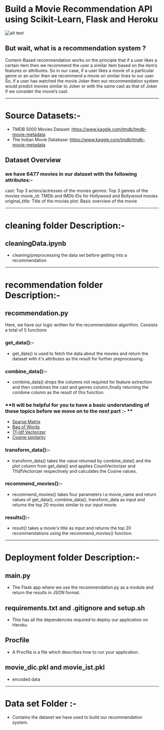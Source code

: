 # Build a Movie Recommendation API using Scikit-Learn, Flask and Heroku

![alt text](https://cdn.vox-cdn.com/thumbor/WhBtiSXd3B_c9zlrjW08KU-7_OU=/0x0:2300x1499/1200x800/filters:focal(966x566:1334x934)/cdn.vox-cdn.com/uploads/chorus_image/image/57988089/Movies_end_of_year_2017.0.jpg)

## But wait, what is a recommendation system ?
Content-Based recommendation works on the principle that if a user likes a certain item then we recommend the user a similar item based on the item’s features or attributes. So in our case, if a user likes a movie of a particular genre or an actor then we recommend a movie on similar lines to our user. So, if a user has watched the movie Joker then our recommendation system would predict movies similar to Joker or with the same cast as that of Joker if we consider the movie’s cast.

<hr>

# Source Datasets:- 
- TMDB 5000 Movies Dataset: https://www.kaggle.com/tmdb/tmdb-movie-metadata
- The Indian Movie Database: https://www.kaggle.com/tmdb/tmdb-movie-metadata
## Dataset Overview
### we have 6477 movies in our dataset with the following attributes:-

cast: Top 3 actors/actresses of the movies
genres: Top 3 genres of the movies
movie_id: TMDb and IMDb IDs for Hollywood and Bollywood movies
original_title: Title of the movies
plot: Basic overview of the movie

<hr>

# cleaning folder Description:-
## cleaningData.ipynb 
- cleaning/preprocessing the data set before getting into a recommendation

<hr>

# recommendation folder Description:- 
## recommendation.py
Here, we have our logic written for the recommendation algorithm. Consists a total of 5 functions

### get_data():-
- get_data() is used to fetch the data about the movies and return the dataset with it's attributes as the result for further preprocessing.

### combine_data():-
- combine_data() drops the columns not required for feature extraction and then combines the cast and genres column,finally returning the combine column as the result of this function.

### **It will be helpful for you to have a basic understanding of these topics before we move on to the next part :- **
- [Sparse Matrix](https://towardsdatascience.com/handling-sparse-matrix-concept-behind-compressed-sparse-row-csr-matrix-4fe6abe58a7a)
- [Bag of Words](https://docs.google.com/document/d/1QDDOoU0zo-uf9hGXHcOdNWiG7sq-pUPk0vAWLFeVi84/edit)
- [Tf-Idf Vectorizer](https://docs.google.com/document/d/1afbxNmhKSQrLCAHHjmjr7_Wqin31gj_xbkhIBvBDFlg/edit#)
- [Cosine similarity](https://www.machinelearningplus.com/nlp/cosine-similarity/#5softcosinesimilarity)

### transform_data():-
- transform_data() takes the value returned by combine_data() and the plot column from get_data() and applies CountVectorizer and TfidfVectorizer respectively and calculates the Cosine values.

### recommend_movies():-
- recommend_movies() takes four parameters i.e movie_name and return values of get_data(), combine_data(), transform_data as input and returns the top 20 movies similar to our input movie.

### results():-
- result() takes a movie's title as input and returns the top 20 recommendations using the recommend_movies() function.

<hr>

# Deployment folder Description:- 
## main.py
- The Flask app where we use the recommendation.py as a module and return the results in JSON format. 

## requirements.txt and .gitignore and setup.sh 
- This has all the dependencies required to deploy our application on Heroku

## Procfile
- A Procfile is a file which describes how to run your application.

## movie_dic.pkl and movie_ist.pkl 
- encoded data 

<hr> 

# Data set Folder :- 
- Contains the dataset we have used to build our recommendation system.
